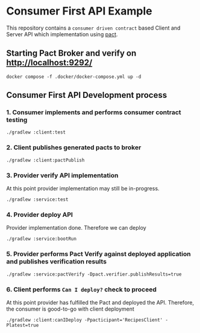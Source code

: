 # Consumer First API Example

This repository contains a `consumer driven contract` based Client and Server API which implementation using [pact](https://docs.pact.io/implementation_guides/jvm).

## Starting Pact Broker and verify on [http://localhost:9292/](http://localhost:9292/)
````
docker compose -f .docker/docker-compose.yml up -d
````

## Consumer First API Development process

### 1. Consumer implements and performs consumer contract testing
````
./gradlew :client:test
````

### 2. Client publishes generated pacts to broker
````
./gradlew :client:pactPublish
````

### 3. Provider verify API implementation

At this point provider implementation may still be in-progress.
````
./gradlew :service:test
````

### 4. Provider deploy API

Provider implementation done. Therefore we can deploy 
````
./gradlew :service:bootRun
````

### 5. Provider performs Pact Verify against deployed application and publishes verification results 
````
./gradlew :service:pactVerify -Dpact.verifier.publishResults=true
````

### 6. Client performs `Can I deploy?` check to proceed

At this point provider has fulfilled the Pact and deployed the API. Therefore, the consumer is good-to-go with client deployment 
````
./gradlew :client:canIDeploy -Ppacticipant='RecipesClient' -Platest=true
````
